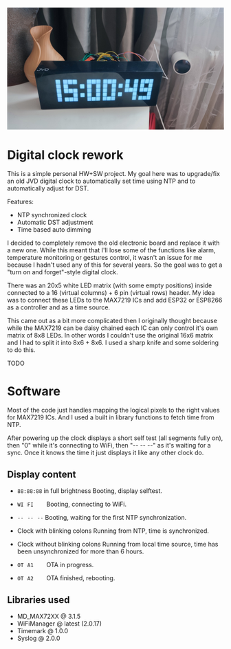 ![Photo of a prototype](hw/photos/prototype.jpg)

# Digital clock rework

This is a simple personal HW+SW project. My goal here was to upgrade/fix an old JVD digital clock to automatically set time using NTP and to automatically adjust for DST. 

Features:
 - NTP synchronized clock
 - Automatic DST adjustment
 - Time based auto dimming

I decided to completely remove the old electronic board and replace it with a new one. While this meant that I'll lose some of the functions like alarm, temperature monitoring or gestures control, it wasn't an issue for me because I hadn't used any of this for several years.
So the goal was to get a "turn on and forget"-style digital clock.

There was an 20x5 white LED matrix (with some empty positions) inside connected to a 16 (virtual columns) + 6 pin (virtual rows) header.
My idea was to connect these LEDs to the MAX7219 ICs and add ESP32 or ESP8266 as a controller and as a time source. 

This came out as a bit more complicated then I originally thought because while the MAX7219 can be daisy chained each IC can only control it's own matrix of 8x8 LEDs. In other words I couldn't use the original 16x6 matrix and I had to split it into 8x6 + 8x6.
I used a sharp knife and some soldering to do this.

TODO

# Software

Most of the code just handles mapping the logical pixels to the right values for MAX7219 ICs. And I used a built in library functions to fetch time from NTP.

After powering up the clock displays a short self test (all segments fully on), then "0" while it's connecting to WiFi, then "-- -- --" as it's waiting for a sync. Once it knows the time it just displays it like any other clock do.

## Display content

* `88:88:88` in full brightness
    Booting, display selftest.

* `WI⠀FI⠀⠀⠀`
    Booting, connecting to WiFi.

* `--⠀--⠀--`
    Booting, waiting for the first NTP synchronization.

* Clock with blinking colons
    Running from NTP, time is synchronized.

* Clock without blinking colons
    Running from local time source, time has been unsynchronized for more than 6 hours.

* `OT⠀A1⠀⠀⠀`
    OTA in progress.

* `OT⠀A2⠀⠀⠀`
    OTA finished, rebooting.

## Libraries used

* MD_MAX72XX @ 3.1.5
* WiFiManager @ latest (2.0.17)
* Timemark @ 1.0.0
* Syslog @ 2.0.0
